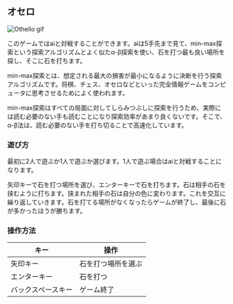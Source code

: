 ## オセロ

![Othello gif](https://raw.githubusercontent.com/k390983/assets/master/Images/Othello/othello.gif?token=ANPJTQPL6CZPHI4V2MSXCJC5URIHW)

このゲームではaiと対戦することができます。aiは5手先まで見て、min-max探索という探索アルゴリズムとよく似たα-β探索を使い、石を打つ最も良い場所を探し、そこに石を打ちます。

min-max探索とは、想定される最大の損害が最小になるように決断を行う探索アルゴリズムです。将棋、チェス、オセロなどといった完全情報ゲームをコンピュータに思考させるためによく使われます。

min-max探索はすべての局面に対してしらみつぶしに探索を行うため、実際には読む必要のない手も読むことになり探索効率があまり良くないです。そこで、α-β法は、読む必要のない手を打ち切ることで高速化しています。

### 遊び方

最初に2人で遊ぶか1人で遊ぶか選びます。1人で遊ぶ場合はaiと対戦することになります。

矢印キーで石を打つ場所を選び、エンターキーで石を打ちます。石は相手の石を挟むように打ちます。挟まれた相手の石は自分の色に変わります。これを交互に繰り返していきます。石を打てる場所がなくなったらゲームが終了し、最後に石が多かったほうが勝ちます。

### 操作方法

| キー			| 操作				|
|---|---|
| 矢印キー   	| 石を打つ場所を選ぶ	|
| エンターキー     	| 石を打つ			|
| バックスペースキー	| ゲーム終了			|
